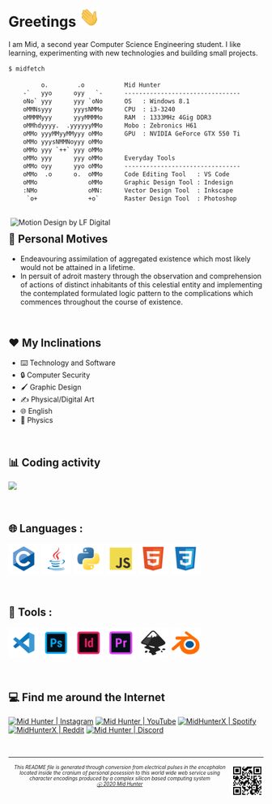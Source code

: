 # Greetings <img src="img/wave.gif" width="40px">
I am Mid, a second year Computer Science Engineering student. I like learning, experimenting with new technologies and building small projects.

```console
$ midfetch

         o.        .o         	Mid Hunter
    -`   yyo      oyy   `-    	--------------------------------
    oNo` yyy      yyy `oNo    	OS   : Windows 8.1
    oMMNsyyy      yyysNMMo    	CPU  : i3-3240
    oMMMMyyy      yyyMMMMo    	RAM  : 1333MHz 4Gig DDR3
    oMMhdyyyy.  .yyyyyyMMo    	Mobo : Zebronics H61
    oMMo yyyMMyyMMyyy oMMo    	GPU  : NVIDIA GeForce GTX 550 Ti
    oMMo yyysNMMNoyyy oMMo
    oMMo yyy `++` yyy oMMo
    oMMo yyy      yyy oMMo    	Everyday Tools
    oMMo oyy      yyo oMMo    	--------------------------------
    oMMo  .o      o.  oMMo    	Code Editing Tool   : VS Code
    oMMo              oMMo    	Graphic Design Tool : Indesign
    :NMo              oMN:    	Vector Design Tool  : Inkscape
     `o+              +o`     	Raster Design Tool  : Photoshop

```

<br>

<img align="right" alt="Motion Design by LF Digital" src="https://media1.giphy.com/media/dWesBcTLavkZuG35MI/giphy.gif?cid=ecf05e47m5vtes9ru5z8loycvbgqrd53p3xzeib7wfkvmg6z&rid=giphy.gif" width="500" />

## 👨 Personal Motives
- Endeavouring assimilation of aggregated existence which most likely would not be attained in a lifetime.
- In persuit of adroit mastery through the observation and comprehension of actions of distinct inhabitants of this celestial entity and implementing the contemplated formulated logic pattern to the complications which commences throughout the course of existence.

<br>

## ❤️ My Inclinations
<p><ul>
	<li><a title="Systematic investigation into human made equipments developed from the application of scientific knowledge and its underlying logical pattern, in order to establish facts and reach new conclusions of the working mechanism of aforementioned equipments." class="ui-tooltip"><span style="cursor: help;">⌨️ Technology and Software</span></a>
	<li><a title="explanation" class="ui-tooltip"><span style="cursor: help;">🔒 Computer Security</span></a>
	<li><a title="Crafting digital visual content intended to transmit specific messages achieved through applying comprehensive logically formulated style of visual hierarchy, typeface and page layout of visual elements." class="ui-tooltip"><span style="cursor: help;">🖌️ Graphic Design</span></a>
	<li><a title="explanation" class="ui-tooltip"><span style="cursor: help;">✍️ Physical/Digital Art</span></a>
	<li><a title="Formulation of obfuscatory sesquipedalian lexicological formations and elaboration of convoluted circumlocutions using the English lexicon." class="ui-tooltip"><span style="cursor: help;">🌐 English</span></a>
	<li><a title="Fathoming the logical working mechanism of electromagnetic radiation, transmission of particle vibrations, kinetic and thermal quantitative properties of physical system (excluding potential, electrical, chemical and nuclear energy) also while comprehending the dynamic reaction of objects described in terms of displacement, distance, velocity, acceleration, speed, and time." class="ui-tooltip"><span style="cursor: help;">🏃 Physics</span></a>
</ul></p>

<br>

## 📊 Coding activity
![](https://wakatime.com/share/@Mid_Hunter/cb8eda79-4598-4e21-919f-e697b0143f07.png)

<br>

## 🌐 Languages :
<code><img height="60" title="C" src="img/c.svg"></code>
<code><img height="60" title="Java" src="img/java.svg"></code>
<code><img height="60" title="Python" src="img/python.svg"></code>
<code><img height="60" title="JavaScript" src="img/javascript.svg"></code>
<code><img height="60" title="HTML5" src="img/html5.svg"></code>
<code><img height="60" title="CSS3" src="img/css3.svg"></code>

<br>

## 🔧 Tools :
<code><img height="60" title="Visual Studio Code" src="img/vscode.svg"></code>
<code><img height="60" title="Adobe Photoshop" src="img/photoshop.svg"></code>
<code><img height="60" title="Adobe Indesign" src="img/indesign.svg"></code>
<code><img height="60" title="Adobe Premiere Pro" src="img/premiere pro.svg"></code>
<code><img height="60" title="Inkscape" src="img/inkscape.svg"></code>
<code><img height="60" title="Blender 3D" src="img/blender.svg"></code>

<br>

## 💻 Find me around the Internet
[<img title="Not much but it's honest work" alt="Mid Hunter | Instagram" src="https://img.shields.io/badge/-Instagram-C13584?style=for-the-badge&logo=Instagram&logoColor=white" />][instagram]
[<img title="You shall not pass!" alt="Mid Hunter | YouTube" src="https://img.shields.io/badge/-YouTube-FF0000?style=for-the-badge&logo=YouTube&logoColor=white" />][youtube]
[<img title="Dem feels bro" alt="MidHunterX | Spotify" src="https://img.shields.io/badge/-Spotify-1DB954?style=for-the-badge&logo=Spotify&logoColor=white" />][spotify]
[<img title="The only place where intellectuals acts like complete idiots" alt="MidHunterX | Reddit" src="https://img.shields.io/badge/-u/MidHunterX-FF4500?style=for-the-badge&logo=Reddit&logoColor=white" />][reddit]
[<img title="Welcome my friend, to one of the top 10 dead servers of all time" alt="Mid Hunter | Discord" src="https://img.shields.io/badge/-Discord-7289da?style=for-the-badge&logo=Discord&logoColor=white" />][discord]

<br clear="left">

<hr>
<img align="right" src="img/QR.svg" width="64" />
<sup><sup><h6 align="center">This <i>README</i> file is generated through conversion from electrical pulses in the encephalon located inside the cranium of personal posession to this world wide web service using character encodings produced by a complex silicon based computing system <br/> <a title="Not even a copyright symbol but, okay... looks cool tho" href="https://matias.ma/nsfw/">ⓔ 2020 Mid Hunter</a></h6></sup></sup>

<!-- Variables : Social -->
[youtube]: https://www.youtube.com/watch?v=dQw4w9WgXcQ
[instagram]: https://www.instagram.com/mid_hunter
[spotify]: https://open.spotify.com/user/8u1o1bw0zdxbfvgreer5xmeoa
[reddit]: https://www.reddit.com/user/MidHunterX
[discord]: https://discord.com/invite/KQxxEyu
